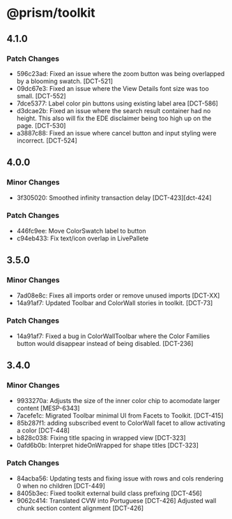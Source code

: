 # @prism/toolkit

## 4.1.0

### Patch Changes

- 596c23ad: Fixed an issue where the zoom button was being overlapped by a blooming swatch. [DCT-521]
- 09dc67e3: Fixed an issue where the View Details font size was too small. [DCT-552]
- 7dce5377: Label color pin buttons using existing label area [DCT-586]
- d3dcae2b: Fixed an issue where the search result container had no height. This also will fix the EDE disclaimer being too high up on the page. [DCT-530]
- a3887c88: Fixed an issue where cancel button and input styling were incorrect. [DCT-524]

## 4.0.0

### Minor Changes

- 3f305020: Smoothed infinity transaction delay [DCT-423][dct-424]

### Patch Changes

- 446fc9ee: Move ColorSwatch label to button
- c94eb433: Fix text/icon overlap in LivePallete

## 3.5.0

### Minor Changes

- 7ad08e8c: Fixes all imports order or remove unused imports [DCT-XX]
- 14a91af7: Updated Toolbar and ColorWall stories in toolkit. [DCT-73]

### Patch Changes

- 14a91af7: Fixed a bug in ColorWallToolbar where the Color Families button would disappear instead of being disabled. [DCT-236]

## 3.4.0

### Minor Changes

- 9933270a: Adjusts the size of the inner color chip to acomodate larger content [MESP-6343]
- 7acefe1c: Migrated Toolbar minimal UI from Facets to Toolkit. [DCT-415]
- 85b287f1: adding subscribed event to ColorWall facet to allow activating a color [DCT-448]
- b828c038: Fixing title spacing in wrapped view [DCT-323]
- 0afd6b0b: Interpret hideOnWrapped for shape titles [DCT-323]

### Patch Changes

- 84acba56: Updating tests and fixing issue with rows and cols rendering 0 when no children [DCT-449]
- 8405b3ec: Fixed toolkit external build class prefixing [DCT-456]
- 9062c414: Translated CVW into Portuguese [DCT-426]
  Adjusted wall chunk section content alignment [DCT-426]
